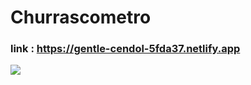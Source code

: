 # Churrascometro

### link : https://gentle-cendol-5fda37.netlify.app

<div>
  <img src="https://user-images.githubusercontent.com/90284411/199133166-a72911e0-6177-4976-a164-370d21f460cb.png"></img>
</div>

